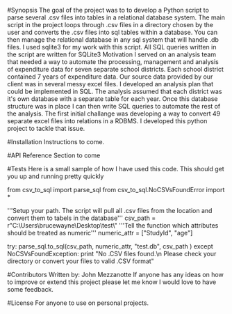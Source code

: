 #Synopsis
The goal of the project was to to develop a Python script to parse several .csv files into tables in a relational database system. The main script in the project loops through .csv files in a directory chosen by the user  and  converts the .csv files  into sql tables within a database. You can then manage the relational database in any sql system that will handle .db files. I  used sqlite3 for my work with this script. All SQL queries written in the script are written for SQLite3
Motivation
I served on an analysis team that needed a way to automate the processing, management and analysis of expenditure data for seven separate school districts. Each school district contained 7 years of expenditure data. Our source data provided by our client was in several messy excel files. I developed an analysis plan that could be implemented in SQL. The analysis assumed that each district was it's own database with a separate table for each year. Once this database structure was in place I can then write SQL queries to automate the rest of the analysis. The first initial challange was developing a way to convert 49 separate excel files into relations in a RDBMS. I developed this python project to tackle that issue. 

#Installation
Instructions to come.

#API Reference
Section to come

#Tests
Here is a small sample of how I have used this code. This should get you up and running pretty quickly 

from csv_to_sql import parse_sql
from csv_to_sql.NoCSVsFoundError import *

'''Setup your path. The script will pull all .csv files from the location and convert them to tabels in the database'''
csv_path = r"C:\Users\brucewayne\Desktop\test\\"
'''Tell the function which attributes should be treated as numeric'''
numeric_attr = ["StudyId", "age"]

try:
    parse_sql.to_sql(csv_path, numeric_attr, "test.db", csv_path )
except NoCSVsFoundException:
    print "No .CSV files found.\n Please check your directory or convert your files to valid .CSV format"

#Contributors
Written by: John Mezzanotte
If anyone has any ideas on how to improve or extend this project please let me know I would love to have some feedback. 

#License
For anyone to use on personal projects. 

